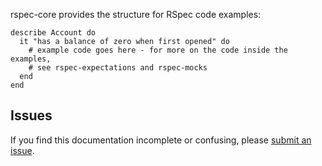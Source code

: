 rspec-core provides the structure for RSpec code examples:

    describe Account do
      it "has a balance of zero when first opened" do
        # example code goes here - for more on the code inside the examples,
        # see rspec-expectations and rspec-mocks
      end
    end

## Issues

If you find this documentation incomplete or confusing, please [submit an
issue](http://github.com/rspec/rspec-core/issues).
